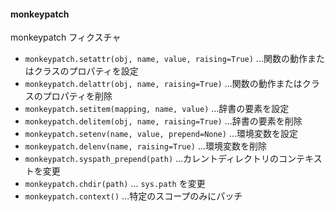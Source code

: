 #### monkeypatch

monkeypatch フィクスチャ

- `monkeypatch.setattr(obj, name, value, raising=True)` ...関数の動作またはクラスのプロパティを設定
- `monkeypatch.delattr(obj, name, raising=True)` ...関数の動作またはクラスのプロパティを削除
- `monkeypatch.setitem(mapping, name, value)` ...辞書の要素を設定
- `monkeypatch.delitem(obj, name, raising=True)` ...辞書の要素を削除
- `monkeypatch.setenv(name, value, prepend=None)` ...環境変数を設定
- `monkeypatch.delenv(name, raising=True)` ...環境変数を削除
- `monkeypatch.syspath_prepend(path)` ...カレントディレクトリのコンテキストを変更
- `monkeypatch.chdir(path)` ... `sys.path` を変更
- `monkeypatch.context()` ...特定のスコープのみにパッチ
